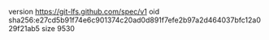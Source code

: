 version https://git-lfs.github.com/spec/v1
oid sha256:e27cd5b91f74e6c901374c20ad0d891f7efe2b97a2d464037bfc12a029f21ab5
size 9530
